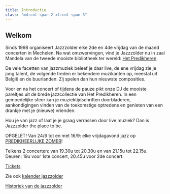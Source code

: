 ```yaml
---
title: Introductie
class: "md:col-span-2 xl:col-span-3"
---
```


## Welkom

Sinds 1998 organiseert Jazzzolder elke 2de en 4de vrijdag van de maand concerten in Mechelen. Na wat omzwervingen, vind je Jazzzolder nu in zaal Mandela van de tweede mooiste bibliotheek ter wereld: [Het Predikheren](https://hetpredikheren.mechelen.be/).

De vele facetten van jazzmuziek beleef je daar live, de ene vrijdag zie je jong talent, de volgende treden er bekendere muzikanten op, meestal uit België en de buurlanden. Zij spelen dan hun nieuwste composities.

Voor en na het concert of tijdens de pauze pikt onze DJ de mooiste pareltjes uit de brede jazzcollectie van Het Predikheren. In een gemoedelijke sfeer kan je muziektijdschriften doorbladeren, aankondigingen vinden van de toekomstige optredens en genieten van een drankje met je (nieuwe) vrienden.

Hou je van jazz of laat je je graag verrassen door live muziek? Dan is Jazzzolder the place to be.

OPGELET! Van 24/6 tot en met 16/9:
elke vrijdagavond jazz op [PREDIKHEERLIJKE ZOMER](https://www.dezomerisvanmechelen.be/evenement/predikheerlijke-zomer/info)!

Telkens 2 concerten: van 19.30u tot 20.30u en van 21.15u tot 22.15u.
Deuren: 19u voor 1ste concert, 20.45u voor 2de concert.

<a class="btn-primary my-4 inline-block text-center mx-auto" href="https://ticketshop.ticketmatic.com/mechelen/jazzzolder">Tickets</a>

Zie ook [kalender jazzzolder](http://www.jazzzolder.be/kalender.php)

[Historiek van de jazzzolder](http://www.jazzzolder.be/historiek.php)
